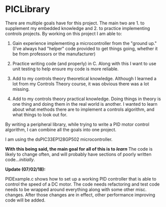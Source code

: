 # PICLibrary


There are multiple goals have for this project. The main two are 1. to supplement my embedded knowledge and 2. to practice implementing controls projects. By working on this project I am able to:

1. Gain experience implementing a microcontroller from the "ground up." (I've always had "helper" code provided to get things going, whether it be from professors or the manufacturer)

2. Practice writing code (and properly) in C. Along with this I want to use unit testing to help ensure my code is more reliable.

3. Add to my controls theory theoretical knowledge. Although I learned a lot from my Controls Theory course, it was obvious there was a lot missing. 

4. Add to my controls theory practical knowledge. Doing things in theory is one thing and doing them in the real world is another. I wanted to learn about what methods there are to implement a controls algorithm, and what things to look out for. 


By writing a peripheral library, while trying to write a PID motor control algorithm, I can combine all the goals into one project.  

I am using the dsPIC33EP128GP502 microcontroller. 

**With this being said, the main goal for all of this is to _learn_** The code is likely to change often, and will probably have sections of poorly written code...*initially*. 


**Update (07/02/18):**

PIDExample.c shows how to set up a working PID controller that is able to control the speed of a DC motor. The code needs refactoring and test code needs to be wrapped around everything along with some other misc. changes. After those changes are in effect, other performance improving code will be added. 

